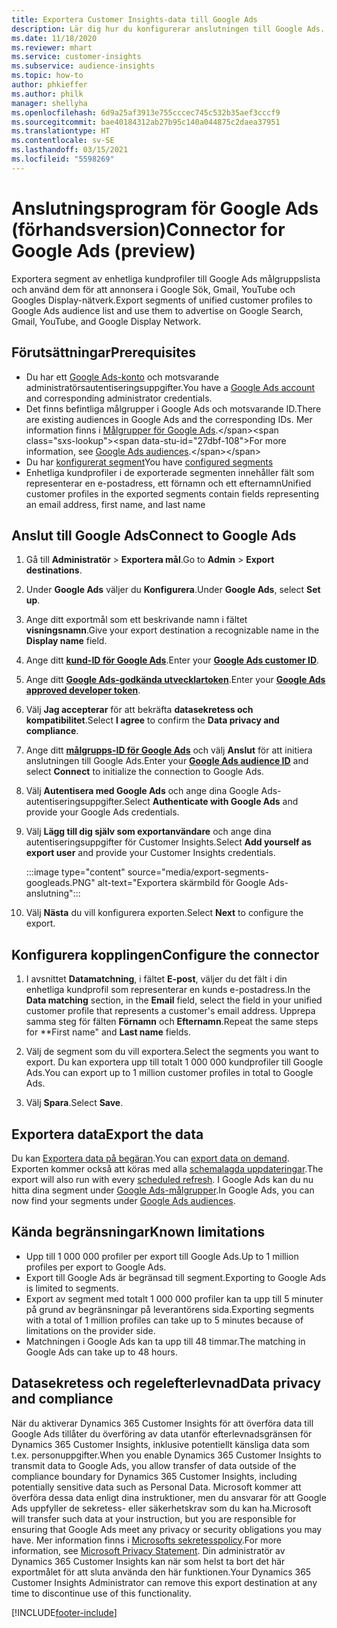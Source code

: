 ```yaml
---
title: Exportera Customer Insights-data till Google Ads
description: Lär dig hur du konfigurerar anslutningen till Google Ads.
ms.date: 11/18/2020
ms.reviewer: mhart
ms.service: customer-insights
ms.subservice: audience-insights
ms.topic: how-to
author: phkieffer
ms.author: philk
manager: shellyha
ms.openlocfilehash: 6d9a25af3913e755cccec745c532b35aef3cccf9
ms.sourcegitcommit: bae40184312ab27b95c140a044875c2daea37951
ms.translationtype: HT
ms.contentlocale: sv-SE
ms.lasthandoff: 03/15/2021
ms.locfileid: "5598269"
---
```

# <a name="connector-for-google-ads-preview"></a><span data-ttu-id="27dbf-103">Anslutningsprogram för Google Ads (förhandsversion)</span><span class="sxs-lookup"><span data-stu-id="27dbf-103">Connector for Google Ads (preview)</span></span>

<span data-ttu-id="27dbf-104">Exportera segment av enhetliga kundprofiler till Google Ads målgruppslista och använd dem för att annonsera i Google Sök, Gmail, YouTube och Googles Display-nätverk.</span><span class="sxs-lookup"><span data-stu-id="27dbf-104">Export segments of unified customer profiles to Google Ads audience list and use them to advertise on Google Search, Gmail, YouTube, and Google Display Network.</span></span> 

## <a name="prerequisites"></a><span data-ttu-id="27dbf-105">Förutsättningar</span><span class="sxs-lookup"><span data-stu-id="27dbf-105">Prerequisites</span></span>

-   <span data-ttu-id="27dbf-106">Du har ett [Google Ads-konto](https://ads.google.com/) och motsvarande administratörsautentiseringsuppgifter.</span><span class="sxs-lookup"><span data-stu-id="27dbf-106">You have a [Google Ads account](https://ads.google.com/) and corresponding administrator credentials.</span></span>
-   <span data-ttu-id="27dbf-107">Det finns befintliga målgrupper i Google Ads och motsvarande ID.</span><span class="sxs-lookup"><span data-stu-id="27dbf-107">There are existing audiences in Google Ads and the corresponding IDs.</span></span> <span data-ttu-id="27dbf-108">Mer information finns i [Målgrupper för Google Ads](https://support.google.com/google-ads/answer/7558048?hl=en#:~:text=Audience%20lists%20is%20a%20section,Display%20Network%20through%20remarketing%20campaigns.).</span><span class="sxs-lookup"><span data-stu-id="27dbf-108">For more information, see [Google Ads audiences](https://support.google.com/google-ads/answer/7558048?hl=en#:~:text=Audience%20lists%20is%20a%20section,Display%20Network%20through%20remarketing%20campaigns.).</span></span>
-   <span data-ttu-id="27dbf-109">Du har [konfigurerat segment](segments.md)</span><span class="sxs-lookup"><span data-stu-id="27dbf-109">You have [configured segments](segments.md)</span></span>
-   <span data-ttu-id="27dbf-110">Enhetliga kundprofiler i de exporterade segmenten innehåller fält som representerar en e-postadress, ett förnamn och ett efternamn</span><span class="sxs-lookup"><span data-stu-id="27dbf-110">Unified customer profiles in the exported segments contain fields representing an email address, first name, and last name</span></span>

## <a name="connect-to-google-ads"></a><span data-ttu-id="27dbf-111">Anslut till Google Ads</span><span class="sxs-lookup"><span data-stu-id="27dbf-111">Connect to Google Ads</span></span>

1. <span data-ttu-id="27dbf-112">Gå till **Administratör** > **Exportera mål**.</span><span class="sxs-lookup"><span data-stu-id="27dbf-112">Go to **Admin** > **Export destinations**.</span></span>

1. <span data-ttu-id="27dbf-113">Under **Google Ads** väljer du **Konfigurera**.</span><span class="sxs-lookup"><span data-stu-id="27dbf-113">Under **Google Ads**, select **Set up**.</span></span>

1. <span data-ttu-id="27dbf-114">Ange ditt exportmål som ett beskrivande namn i fältet **visningsnamn**.</span><span class="sxs-lookup"><span data-stu-id="27dbf-114">Give your export destination a recognizable name in the **Display name** field.</span></span>

1. <span data-ttu-id="27dbf-115">Ange ditt **[kund-ID för Google Ads](https://support.google.com/google-ads/answer/1704344)**.</span><span class="sxs-lookup"><span data-stu-id="27dbf-115">Enter your **[Google Ads customer ID](https://support.google.com/google-ads/answer/1704344)**.</span></span>

1. <span data-ttu-id="27dbf-116">Ange ditt **[Google Ads-godkända utvecklartoken](https://developers.google.com/google-ads/api/docs/first-call/dev-token)**.</span><span class="sxs-lookup"><span data-stu-id="27dbf-116">Enter your **[Google Ads approved developer token](https://developers.google.com/google-ads/api/docs/first-call/dev-token)**.</span></span>

1. <span data-ttu-id="27dbf-117">Välj **Jag accepterar** för att bekräfta **datasekretess och kompatibilitet**.</span><span class="sxs-lookup"><span data-stu-id="27dbf-117">Select **I agree** to confirm the **Data privacy and compliance**.</span></span>

1. <span data-ttu-id="27dbf-118">Ange ditt **[målgrupps-ID för Google Ads](https://support.google.com/google-ads/answer/7558048?hl=en#:~:text=Audience%20lists%20is%20a%20section,Display%20Network%20through%20remarketing%20campaigns.)** och välj **Anslut** för att initiera anslutningen till Google Ads.</span><span class="sxs-lookup"><span data-stu-id="27dbf-118">Enter your **[Google Ads audience ID](https://support.google.com/google-ads/answer/7558048?hl=en#:~:text=Audience%20lists%20is%20a%20section,Display%20Network%20through%20remarketing%20campaigns.)** and select **Connect** to initialize the connection to Google Ads.</span></span>

1. <span data-ttu-id="27dbf-119">Välj **Autentisera med Google Ads** och ange dina Google Ads-autentiseringsuppgifter.</span><span class="sxs-lookup"><span data-stu-id="27dbf-119">Select **Authenticate with Google Ads** and provide your Google Ads credentials.</span></span>

1. <span data-ttu-id="27dbf-120">Välj **Lägg till dig själv som exportanvändare** och ange dina autentiseringsuppgifter för Customer Insights.</span><span class="sxs-lookup"><span data-stu-id="27dbf-120">Select **Add yourself as export user** and provide your Customer Insights credentials.</span></span>

   :::image type="content" source="media/export-segments-googleads.PNG" alt-text="Exportera skärmbild för Google Ads-anslutning":::

1. <span data-ttu-id="27dbf-122">Välj **Nästa** du vill konfigurera exporten.</span><span class="sxs-lookup"><span data-stu-id="27dbf-122">Select **Next** to configure the export.</span></span>

## <a name="configure-the-connector"></a><span data-ttu-id="27dbf-123">Konfigurera kopplingen</span><span class="sxs-lookup"><span data-stu-id="27dbf-123">Configure the connector</span></span>

1. <span data-ttu-id="27dbf-124">I avsnittet **Datamatchning**, i fältet **E-post**, väljer du det fält i din enhetliga kundprofil som representerar en kunds e-postadress.</span><span class="sxs-lookup"><span data-stu-id="27dbf-124">In the **Data matching** section, in the **Email** field, select the field in your unified customer profile that represents a customer's email address.</span></span> <span data-ttu-id="27dbf-125">Upprepa samma steg för fälten **Förnamn** och **Efternamn**.</span><span class="sxs-lookup"><span data-stu-id="27dbf-125">Repeat the same steps for \*\*First name" and **Last name** fields.</span></span>

1. <span data-ttu-id="27dbf-126">Välj de segment som du vill exportera.</span><span class="sxs-lookup"><span data-stu-id="27dbf-126">Select the segments you want to export.</span></span> <span data-ttu-id="27dbf-127">Du kan exportera upp till totalt 1 000 000 kundprofiler till Google Ads.</span><span class="sxs-lookup"><span data-stu-id="27dbf-127">You can export up to 1 million customer profiles in total to Google Ads.</span></span>

1. <span data-ttu-id="27dbf-128">Välj **Spara**.</span><span class="sxs-lookup"><span data-stu-id="27dbf-128">Select **Save**.</span></span>

## <a name="export-the-data"></a><span data-ttu-id="27dbf-129">Exportera data</span><span class="sxs-lookup"><span data-stu-id="27dbf-129">Export the data</span></span>

<span data-ttu-id="27dbf-130">Du kan [Exportera data på begäran](export-destinations.md).</span><span class="sxs-lookup"><span data-stu-id="27dbf-130">You can [export data on demand](export-destinations.md).</span></span> <span data-ttu-id="27dbf-131">Exporten kommer också att köras med alla [schemalagda uppdateringar](system.md#schedule-tab).</span><span class="sxs-lookup"><span data-stu-id="27dbf-131">The export will also run with every [scheduled refresh](system.md#schedule-tab).</span></span> <span data-ttu-id="27dbf-132">I Google Ads kan du nu hitta dina segment under [Google Ads-målgrupper](https://support.google.com/google-ads/answer/7558048?hl=en/).</span><span class="sxs-lookup"><span data-stu-id="27dbf-132">In Google Ads, you can now find your segments under [Google Ads audiences](https://support.google.com/google-ads/answer/7558048?hl=en/).</span></span>

## <a name="known-limitations"></a><span data-ttu-id="27dbf-133">Kända begränsningar</span><span class="sxs-lookup"><span data-stu-id="27dbf-133">Known limitations</span></span>

- <span data-ttu-id="27dbf-134">Upp till 1 000 000 profiler per export till Google Ads.</span><span class="sxs-lookup"><span data-stu-id="27dbf-134">Up to 1 million profiles per export to Google Ads.</span></span>
- <span data-ttu-id="27dbf-135">Export till Google Ads är begränsad till segment.</span><span class="sxs-lookup"><span data-stu-id="27dbf-135">Exporting to Google Ads is limited to segments.</span></span>
- <span data-ttu-id="27dbf-136">Export av segment med totalt 1 000 000 profiler kan ta upp till 5 minuter på grund av begränsningar på leverantörens sida.</span><span class="sxs-lookup"><span data-stu-id="27dbf-136">Exporting segments with a total of 1 million profiles can take up to 5 minutes because of limitations on the provider side.</span></span> 
- <span data-ttu-id="27dbf-137">Matchningen i Google Ads kan ta upp till 48 timmar.</span><span class="sxs-lookup"><span data-stu-id="27dbf-137">The matching in Google Ads can take up to 48 hours.</span></span>

## <a name="data-privacy-and-compliance"></a><span data-ttu-id="27dbf-138">Datasekretess och regelefterlevnad</span><span class="sxs-lookup"><span data-stu-id="27dbf-138">Data privacy and compliance</span></span>

<span data-ttu-id="27dbf-139">När du aktiverar Dynamics 365 Customer Insights för att överföra data till Google Ads tillåter du överföring av data utanför efterlevnadsgränsen för Dynamics 365 Customer Insights, inklusive potentiellt känsliga data som t.ex. personuppgifter.</span><span class="sxs-lookup"><span data-stu-id="27dbf-139">When you enable Dynamics 365 Customer Insights to transmit data to Google Ads, you allow transfer of data outside of the compliance boundary for Dynamics 365 Customer Insights, including potentially sensitive data such as Personal Data.</span></span> <span data-ttu-id="27dbf-140">Microsoft kommer att överföra dessa data enligt dina instruktioner, men du ansvarar för att Google Ads uppfyller de sekretess- eller säkerhetskrav som du kan ha.</span><span class="sxs-lookup"><span data-stu-id="27dbf-140">Microsoft will transfer such data at your instruction, but you are responsible for ensuring that Google Ads meet any privacy or security obligations you may have.</span></span> <span data-ttu-id="27dbf-141">Mer information finns i [Microsofts sekretesspolicy](https://go.microsoft.com/fwlink/?linkid=396732).</span><span class="sxs-lookup"><span data-stu-id="27dbf-141">For more information, see [Microsoft Privacy Statement](https://go.microsoft.com/fwlink/?linkid=396732).</span></span>
<span data-ttu-id="27dbf-142">Din administratör av Dynamics 365 Customer Insights kan när som helst ta bort det här exportmålet för att sluta använda den här funktionen.</span><span class="sxs-lookup"><span data-stu-id="27dbf-142">Your Dynamics 365 Customer Insights Administrator can remove this export destination at any time to discontinue use of this functionality.</span></span>


[!INCLUDE[footer-include](../includes/footer-banner.md)]